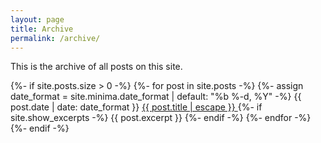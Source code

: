 ```yaml
---
layout: page
title: Archive
permalink: /archive/
---
```


This is the archive of all posts on this site.


  {%- if site.posts.size > 0 -%}
      {%- for post in site.posts -%}
        {%- assign date_format = site.minima.date_format | default: "%b %-d, %Y" -%}
        <span class="post-meta">{{ post.date | date: date_format }}</span>
          <a class="post-link" href="{{ post.url | relative_url }}">
            {{ post.title | escape }}
          </a>
        {%- if site.show_excerpts -%}
          {{ post.excerpt }}
        {%- endif -%}
      {%- endfor -%}
  {%- endif -%}
